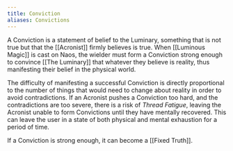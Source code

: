 ```yaml
---
title: Conviction
aliases: Convictions
---
```


A Conviction is a statement of belief to the Luminary, something that is not true but that the [[Acronist]] firmly believes is true. When [[Luminous Magic]] is cast on Naos, the wielder must form a Conviction strong enough to convince [[The Luminary]] that whatever they believe is reality, thus manifesting their belief in the physical world.

The difficulty of manifesting a successful Conviction is directly proportional to the number of things that would need to change about reality in order to avoid contradictions. If an Acronist pushes a Conviction too hard, and the contradictions are too severe, there is a risk of *Thread Fatigue*, leaving the Acronist unable to form Convictions until they have mentally recovered. This can leave the user in a state of both physical and mental exhaustion for a period of time.

If a Conviction is strong enough, it can become a [[Fixed Truth]].